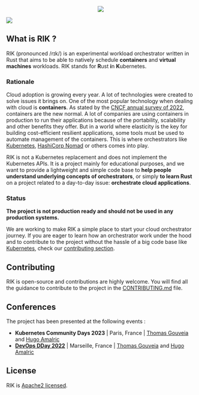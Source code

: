 <p align="center">
  <img src="https://i.imgur.com/22sf4x7.png" />
</p>
<img src="https://img.shields.io/github/actions/workflow/status/rik-org/rik/.github/workflows/rust.yml?branch=main&style=for-the-badge" />

## What is RIK ?

RIK (pronounced /rɪk/) is an experimental workload orchestrator written in Rust that aims to be able to natively schedule **containers** and **virtual machines** workloads. RIK stands for **R**ust **i**n **K**ubernetes.

### Rationale

Cloud adoption is growing every year. A lot of technologies were created to solve issues it brings on. One of the most popular technology when dealing with cloud is **containers**. As stated by the [CNCF annual survey of 2022](https://www.cncf.io/reports/cncf-annual-survey-2022/), containers are the new normal. A lot of companies are using containers in production to run their applications because of the portability, scalability and other benefits they offer. But in a world where elasticity is the key for building cost-efficient resilient applications, some tools must be used to automate management of the containers. This is where orchestrators like [Kubernetes](https://github.com/kubernetes/kubernetes), [HashiCorp Nomad](https://github.com/hashicorp/nomad) or others comes into play. 

RIK is not a Kubernetes replacement and does not implement the Kubernetes APIs. It is a project mainly for educational purposes, and we want to provide a lightweight and simple code base to **help people understand underlying concepts of orchestrators**, or simply **to learn Rust** on a project related to a day-to-day issue: **orchestrate cloud applications**.

### Status

**The project is not production ready and should not be used in any production systems.** 

We are working to make RIK a simple place to start your cloud orchestrator journey. If you are eager to learn how an orchestrator work under the hood and to contribute to the project without the hassle of a big code base like [Kubernetes](https://github.com/kubernetes/kubernetes), check our [contributing section](#contributing).

## Contributing

RIK is open-source and contributions are highly welcome. You will find all the guidance to contribute to the project in the [CONTRIBUTING.md](./CONTRIBUTING.md) file.

## Conferences

The project has been presented at the following events :

- **Kubernetes Community Days 2023** | Paris, France | [Thomas Gouveia](https://github.com/thomasgouveia) and [Hugo Amalric](https://github.com/hugoamalric)
- **[DevOps DDay 2022](https://www.youtube.com/watch?v=PS5aUSBdF-I)** | Marseille, France | [Thomas Gouveia](https://github.com/thomasgouveia) and [Hugo Amalric](https://github.com/hugoamalric)

## License

RIK is [Apache2 licensed](./LICENSE).
